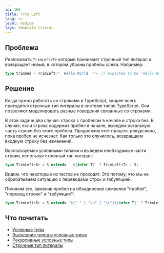 ```yaml
---
id: 106
title: Trim Left
lang: ru
level: medium
tags: template-literal
---
```


## Проблема

Реализовать `TrimLeft<T>` который принимает строчный тип литерал и возвращает
новый, в котором убраны пробелы слева. Например:

```typescript
type trimmed = TrimLeft<"  Hello World  ">; // expected to be 'Hello World  '
```

## Решение

Когда нужно работать со строками в TypeScript, скорее всего пригодятся строчные
тип литералы в системе типов TypeScript. Они позволяют моделировать разные
поведения связанные со строками.

В этой задаче два случая: строка с пробелом в начале и строка без. В случае,
если строка содержит пробел в начале, выведем остальную часть строки без этого
пробела. Продолжим этот процесс рекурсивно, пока пробел не исчезнет. Как только
это случилось, возвращаем входную строку без изменений.

Воспользуемся условными типами и выведем необходимые части строки, используя
строчный тип литерал:

```typescript
type TrimLeft<S> = S extends ` ${infer T}` ? TrimLeft<T> : S;
```

Видим, что некоторые из тестов не проходят. Это потому, что мы не обрабатываем
ситуацию с переводами строк и табуляцией.

Починим это, заменив пробел на объединение символов "пробел", "перевод строки" и
"табуляция":

```typescript
type TrimLeft<S> = S extends `${" " | "\n" | "\t"}${infer T}` ? TrimLeft<T> : S;
```

## Что почитать

- [Условные типы](https://www.typescriptlang.org/docs/handbook/2/conditional-types.html)
- [Выведение типов в условных типах](https://www.typescriptlang.org/docs/handbook/2/conditional-types.html#inferring-within-conditional-types)
- [Рекурсивные условные типы](https://www.typescriptlang.org/docs/handbook/release-notes/typescript-4-1.html#recursive-conditional-types)
- [Строчные тип литералы](https://www.typescriptlang.org/docs/handbook/release-notes/typescript-4-1.html#template-literal-types)
